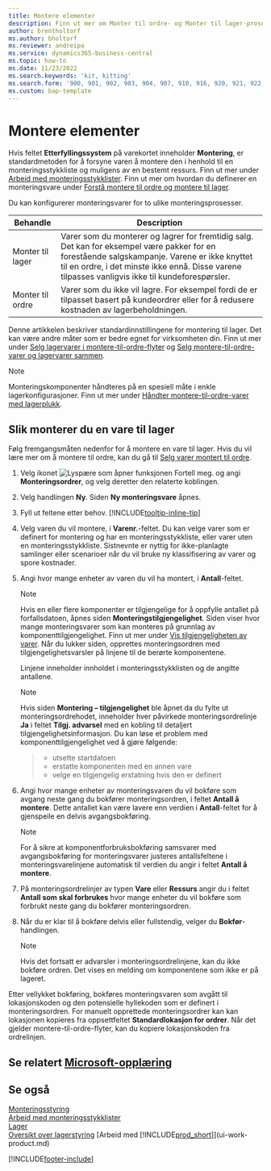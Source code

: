 ```yaml
---
title: Montere elementer
description: Finn ut mer om Monter til ordre- og Monter til lager-prosesser i Business Central.
author: brentholtorf
ms.author: bholtorf
ms.reviewer: andreipa
ms.service: dynamics365-business-central
ms.topic: how-to
ms.date: 11/23/2022
ms.search.keywords: 'kit, kitting'
ms.search.form: '900, 901, 902, 903, 904, 907, 910, 916, 920, 921, 922, 923, 940, 941, 942, 930, 931, 932, 914, 915, 905'
ms.custom: bap-template
---
```

# <a name="assemble-items" />Montere elementer

Hvis feltet **Etterfyllingssystem** på varekortet inneholder **Montering**, er standardmetoden for å forsyne varen å montere den i henhold til en monteringsstykkliste og muligens av en bestemt ressurs. Finn ut mer under [Arbeid med monteringsstykklister](assembly-how-work-assembly-boms.md). Finn ut mer om hvordan du definerer en monteringsvare under [Forstå montere til ordre og montere til lager](assembly-assemble-to-order-or-assemble-to-stock.md).

Du kan konfigurerer monteringsvarer for to ulike monteringsprosesser.

|Behandle  |Description  |
|---------|---------|
|Monter til lager     | Varer som du monterer og lagrer for fremtidig salg. Det kan for eksempel være pakker for en forestående salgskampanje. Varene er ikke knyttet til en ordre, i det minste ikke ennå. Disse varene tilpasses vanligvis ikke til kundeforespørsler.        |
|Monter til ordre     | Varer som du ikke vil lagre. For eksempel fordi de er tilpasset basert på kundeordrer eller for å redusere kostnaden av lagerbeholdningen. |
  
Denne artikkelen beskriver standardinnstillingene for montering til lager. Det kan være andre måter som er bedre egnet for virksomheten din. Finn ut mer under [Selg lagervarer i montere-til-ordre-flyter](assembly-how-to-sell-assemble-to-order-items-and-inventory-items-together.md) og [Selg montere-til-ordre-varer og lagervarer sammen](assembly-how-to-sell-assemble-to-order-items-and-inventory-items-together.md).

> [!NOTE]  
> Monteringskomponenter håndteres på en spesiell måte i enkle lagerkonfigurasjoner. Finn ut mer under [Håndter montere-til-ordre-varer med lagerplukk](warehouse-how-to-pick-items-with-inventory-picks.md#handling-assemble-to-order-items-with-inventory-picks).

## <a name="to-assemble-an-item-to-stock" />Slik monterer du en vare til lager

Følg fremgangsmåten nedenfor for å montere en vare til lager. Hvis du vil lære mer om å montere til ordre, kan du gå til [Selg varer montert til ordre](assembly-how-to-sell-items-assembled-to-order.md).

1. Velg ikonet ![Lyspære som åpner funksjonen Fortell meg.](media/ui-search/search_small.png "Fortell hva du vil gjøre") og angi **Monteringsordrer**, og velg deretter den relaterte koblingen.  
2. Velg handlingen **Ny**. Siden **Ny monteringsvare** åpnes.  
3. Fyll ut feltene etter behov. [!INCLUDE[tooltip-inline-tip](includes/tooltip-inline-tip_md.md)]
4. Velg varen du vil montere, i **Varenr.**-feltet. Du kan velge varer som er definert for montering og har en monteringsstykkliste, eller varer uten en monteringsstykkliste. Sistnevnte er nyttig for ikke-planlagte samlinger eller scenarioer når du vil bruke ny klassifisering av varer og spore kostnader.  
5. Angi hvor mange enheter av varen du vil ha montert, i **Antall**-feltet.  

    > [!NOTE]  
    >  Hvis en eller flere komponenter er tilgjengelige for å oppfylle antallet på forfallsdatoen, åpnes siden **Monteringstilgjengelighet**. Siden viser hvor mange monteringsvarer som kan monteres på grunnlag av komponenttilgjengelighet. Finn ut mer under [Vis tilgjengeligheten av varer](inventory-how-availability-overview.md). Når du lukker siden, opprettes monteringsordren med tilgjengelighetsvarsler på linjene til de berørte komponentene.  

    Linjene inneholder innholdet i monteringsstykklisten og de angitte antallene.  

    > [!NOTE]  
    >  Hvis siden **Montering – tilgjengelighet** ble åpnet da du fylte ut monteringsordrehodet, inneholder hver påvirkede monteringsordrelinje **Ja** i feltet **Tilgj. advarsel** med en kobling til detaljert tilgjengelighetsinformasjon. <!--check whether this field help is useful For more information, see Check Availability.--> Du kan løse et problem med komponenttilgjengelighet ved å gjøre følgende:

    > * utsette startdatoen
    > * erstatte komponenten med en annen vare
    > * velge en tilgjengelig erstatning hvis den er definert  

6. Angi hvor mange enheter av monteringsvaren du vil bokføre som avgang neste gang du bokfører monteringsordren, i feltet **Antall å montere**. Dette antallet kan være lavere enn verdien i **Antall**-feltet for å gjenspeile en delvis avgangsbokføring.  

    > [!NOTE]  
    >  For å sikre at komponentforbruksbokføring samsvarer med avgangsbokføring for monteringsvarer justeres antallsfeltene i monteringsvarelinjene automatisk til verdien du angir i feltet **Antall å montere**.  
7. På monteringsordrelinjer av typen **Vare** eller **Ressurs** angir du i feltet **Antall som skal forbrukes** hvor mange enheter du vil bokføre som forbrukt neste gang du bokfører monteringsordren.
8. Når du er klar til å bokføre delvis eller fullstendig, velger du **Bokfør**-handlingen.  

    > [!NOTE]  
    >  Hvis det fortsatt er advarsler i monteringsordrelinjene, kan du ikke bokføre ordren. Det vises en melding om komponentene som ikke er på lageret.  

Etter vellykket bokføring, bokføres monteringsvaren som avgått til lokasjonskoden og den potensielle hyllekoden som er definert i monteringsordren. For manuelt opprettede monteringsordrer kan kan lokasjonen kopieres fra oppsettfeltet **Standardlokasjon for ordrer**. Når det gjelder montere-til-ordre-flyter, kan du kopiere lokasjonskoden fra ordrelinjen.  

## <a name="see-related-microsoft-trainingtrainingpathsassemble-items-dynamics-365-business-central" />Se relatert [Microsoft-opplæring](/training/paths/assemble-items-dynamics-365-business-central/)

## <a name="see-also" />Se også

[Monteringsstyring](assembly-assemble-items.md)  
[Arbeid med monteringsstykklister](assembly-how-work-assembly-boms.md)  
[Lager](inventory-manage-inventory.md)  
[Oversikt over lagerstyring](design-details-warehouse-management.md)
[Arbeid med [!INCLUDE[prod_short](includes/prod_short.md)]](ui-work-product.md)  

[!INCLUDE[footer-include](includes/footer-banner.md)]
